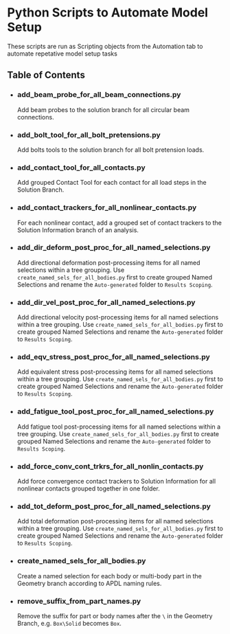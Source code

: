 # Python Scripts to Automate Model Setup

These scripts are run as Scripting objects from the Automation tab to automate repetative model setup tasks

## Table of Contents

- ### add_beam_probe_for_all_beam_connections.py
  Add beam probes to the solution branch for all circular beam connections.
  
- ### add_bolt_tool_for_all_bolt_pretensions.py
  Add bolts tools to the solution branch for all bolt pretension loads.
  
- ### add_contact_tool_for_all_contacts.py
  Add grouped Contact Tool for each contact for all load steps in the Solution Branch.

- ### add_contact_trackers_for_all_nonlinear_contacts.py
  For each nonlinear contact, add a grouped set of contact trackers to the Solution Information branch of an analysis.
  
- ### add_dir_deform_post_proc_for_all_named_selections.py
  Add directional deformation post-processing items for all named selections within a tree grouping.
  Use `create_named_sels_for_all_bodies.py` first to create grouped Named Selections and rename the `Auto-generated` folder to `Results Scoping`.
  
- ### add_dir_vel_post_proc_for_all_named_selections.py
  Add directional velocity post-processing items for all named selections within a tree grouping.
  Use `create_named_sels_for_all_bodies.py` first to create grouped Named Selections and rename the `Auto-generated` folder to `Results Scoping`.
  
- ### add_eqv_stress_post_proc_for_all_named_selections.py
  Add equivalent stress post-processing items for all named selections within a tree grouping.
  Use `create_named_sels_for_all_bodies.py` first to create grouped Named Selections and rename the `Auto-generated` folder to `Results Scoping`.
  
- ### add_fatigue_tool_post_proc_for_all_named_selections.py
  Add fatigue tool post-processing items for all named selections within a tree grouping.
  Use `create_named_sels_for_all_bodies.py` first to create grouped Named Selections and rename the `Auto-generated` folder to `Results Scoping`.
  
- ### add_force_conv_cont_trkrs_for_all_nonlin_contacts.py
  Add force convergence contact trackers to Solution Information for all nonlinear contacts grouped together in one folder.
  
- ### add_tot_deform_post_proc_for_all_named_selections.py
  Add total deformation post-processing items for all named selections within a tree grouping.
  Use `create_named_sels_for_all_bodies.py` first to create grouped Named Selections and rename the `Auto-generated` folder to `Results Scoping`.
  
- ### create_named_sels_for_all_bodies.py
  Create a named selection for each body or multi-body part in the Geometry branch according to APDL naming rules.

- ### remove_suffix_from_part_names.py
  Remove the suffix for part or body names after the `\` in the Geometry Branch, e.g. `Box\Solid` becomes `Box`.